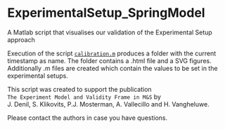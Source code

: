 # ExperimentalSetup_SpringModel
A Matlab script that visualises our validation of the Experimental Setup approach

Execution of the script [`calibration.m`](calibration.m) produces a folder with the current timestamp as name.
The folder contains a .html file and a SVG figures.
Additionally .m files are created which contain the values to be set in the experimental setups.

This script was created to support the publication  
`The Experiment Model and Validity Frame in M&S` by  
J. Denil, S. Klikovits, P.J. Mosterman, A. Vallecillo and H. Vangheluwe.

Please contact the authors in case you have questions.
